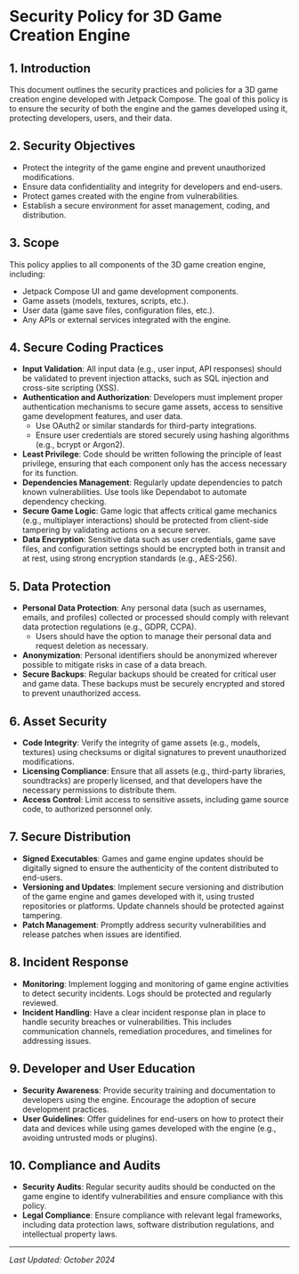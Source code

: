 # Security Policy for 3D Game Creation Engine

## 1. Introduction
This document outlines the security practices and policies for a 3D game creation engine developed with Jetpack Compose. The goal of this policy is to ensure the security of both the engine and the games developed using it, protecting developers, users, and their data.

## 2. Security Objectives
- Protect the integrity of the game engine and prevent unauthorized modifications.
- Ensure data confidentiality and integrity for developers and end-users.
- Protect games created with the engine from vulnerabilities.
- Establish a secure environment for asset management, coding, and distribution.

## 3. Scope
This policy applies to all components of the 3D game creation engine, including:
- Jetpack Compose UI and game development components.
- Game assets (models, textures, scripts, etc.).
- User data (game save files, configuration files, etc.).
- Any APIs or external services integrated with the engine.

## 4. Secure Coding Practices
- **Input Validation**: All input data (e.g., user input, API responses) should be validated to prevent injection attacks, such as SQL injection and cross-site scripting (XSS).
- **Authentication and Authorization**: Developers must implement proper authentication mechanisms to secure game assets, access to sensitive game development features, and user data.
  - Use OAuth2 or similar standards for third-party integrations.
  - Ensure user credentials are stored securely using hashing algorithms (e.g., bcrypt or Argon2).
- **Least Privilege**: Code should be written following the principle of least privilege, ensuring that each component only has the access necessary for its function.
- **Dependencies Management**: Regularly update dependencies to patch known vulnerabilities. Use tools like Dependabot to automate dependency checking.
- **Secure Game Logic**: Game logic that affects critical game mechanics (e.g., multiplayer interactions) should be protected from client-side tampering by validating actions on a secure server.
- **Data Encryption**: Sensitive data such as user credentials, game save files, and configuration settings should be encrypted both in transit and at rest, using strong encryption standards (e.g., AES-256).

## 5. Data Protection
- **Personal Data Protection**: Any personal data (such as usernames, emails, and profiles) collected or processed should comply with relevant data protection regulations (e.g., GDPR, CCPA).
  - Users should have the option to manage their personal data and request deletion as necessary.
- **Anonymization**: Personal identifiers should be anonymized wherever possible to mitigate risks in case of a data breach.
- **Secure Backups**: Regular backups should be created for critical user and game data. These backups must be securely encrypted and stored to prevent unauthorized access.

## 6. Asset Security
- **Code Integrity**: Verify the integrity of game assets (e.g., models, textures) using checksums or digital signatures to prevent unauthorized modifications.
- **Licensing Compliance**: Ensure that all assets (e.g., third-party libraries, soundtracks) are properly licensed, and that developers have the necessary permissions to distribute them.
- **Access Control**: Limit access to sensitive assets, including game source code, to authorized personnel only.

## 7. Secure Distribution
- **Signed Executables**: Games and game engine updates should be digitally signed to ensure the authenticity of the content distributed to end-users.
- **Versioning and Updates**: Implement secure versioning and distribution of the game engine and games developed with it, using trusted repositories or platforms. Update channels should be protected against tampering.
- **Patch Management**: Promptly address security vulnerabilities and release patches when issues are identified.

## 8. Incident Response
- **Monitoring**: Implement logging and monitoring of game engine activities to detect security incidents. Logs should be protected and regularly reviewed.
- **Incident Handling**: Have a clear incident response plan in place to handle security breaches or vulnerabilities. This includes communication channels, remediation procedures, and timelines for addressing issues.

## 9. Developer and User Education
- **Security Awareness**: Provide security training and documentation to developers using the engine. Encourage the adoption of secure development practices.
- **User Guidelines**: Offer guidelines for end-users on how to protect their data and devices while using games developed with the engine (e.g., avoiding untrusted mods or plugins).

## 10. Compliance and Audits
- **Security Audits**: Regular security audits should be conducted on the game engine to identify vulnerabilities and ensure compliance with this policy.
- **Legal Compliance**: Ensure compliance with relevant legal frameworks, including data protection laws, software distribution regulations, and intellectual property laws.

---

*Last Updated: October 2024*
